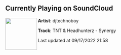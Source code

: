 ## Currently Playing on SoundCloud

[<img align="left" width="100" src="https://i1.sndcdn.com/artworks-000118962767-7o38ce-t500x500.jpg">](https://soundcloud.com/djtechnoboy/tnt-headhunterz-synergy)

**Artist**: djtechnoboy 

**Track**: TNT & Headhunterz - Synergy

Last updated at 09/17/2022 21:58
